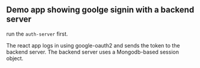 ## Demo app showing goolge signin with a backend server

run the ```auth-server``` first.

The react app logs in using google-oauth2 and sends the token to the
backend server. The backend server uses a Mongodb-based session object.
